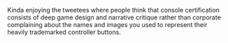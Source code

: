 Kinda enjoying the tweetees where people think that console certification consists of deep game design and narrative critique rather than corporate complaining about the names and images you used to represent their heavily trademarked controller buttons.